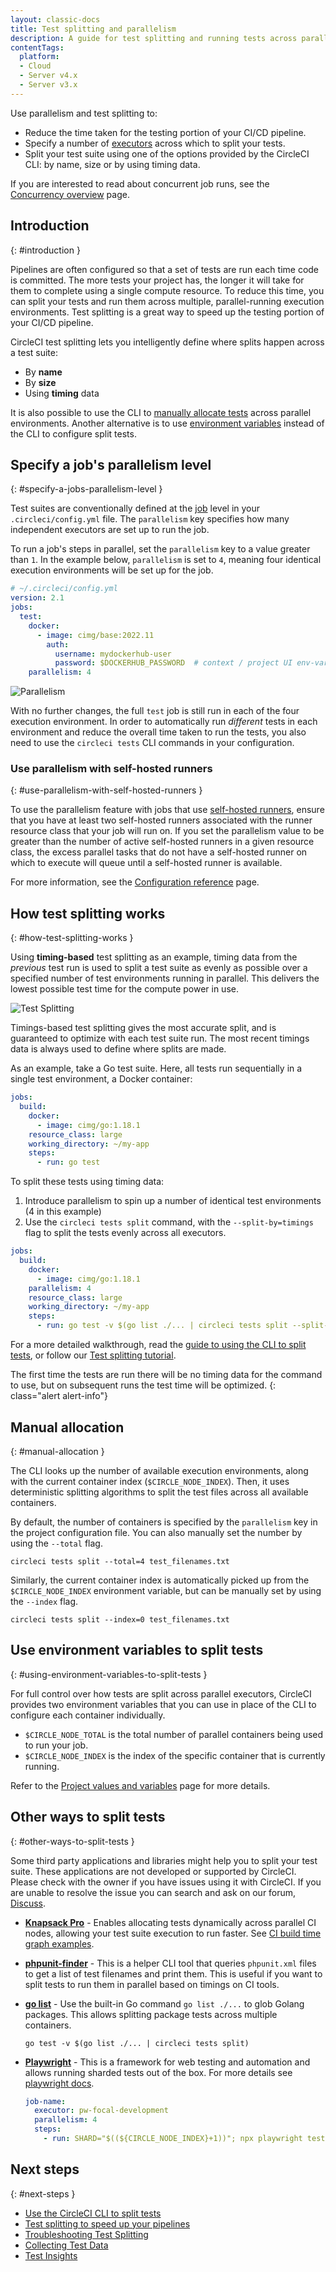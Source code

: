 ```yaml
---
layout: classic-docs
title: Test splitting and parallelism
description: A guide for test splitting and running tests across parallel compute environments to optimize your CircleCI pipelines.
contentTags:
  platform:
  - Cloud
  - Server v4.x
  - Server v3.x
---
```


Use parallelism and test splitting to:

* Reduce the time taken for the testing portion of your CI/CD pipeline.
* Specify a number of [executors](/docs/executor-intro/) across which to split your tests.
* Split your test suite using one of the options provided by the CircleCI CLI: by name, size or by using timing data.

If you are interested to read about concurrent job runs, see the [Concurrency overview](/docs/concurrency) page.

## Introduction
{: #introduction }

Pipelines are often configured so that a set of tests are run each time code is committed. The more tests your project has, the longer it will take for them to complete using a single compute resource. To reduce this time, you can split your tests and run them across multiple, parallel-running execution environments. Test splitting is a great way to speed up the testing portion of your CI/CD pipeline.

CircleCI test splitting lets you intelligently define where splits happen across a test suite:

* By **name**
* By **size**
* Using **timing** data

It is also possible to use the CLI to [manually allocate tests](#manual-allocation) across parallel environments. Another alternative is to use [environment variables](#using-environment-variables-to-split-tests) instead of the CLI to configure split tests.

## Specify a job's parallelism level
{: #specify-a-jobs-parallelism-level }

Test suites are conventionally defined at the [job](/docs/jobs-steps/) level in your `.circleci/config.yml` file.
The `parallelism` key specifies how many independent executors are set up to run the job.

To run a job's steps in parallel, set the `parallelism` key to a value greater than `1`. In the example below, `parallelism` is set to `4`, meaning four identical execution environments will be set up for the job.

```yaml
# ~/.circleci/config.yml
version: 2.1
jobs:
  test:
    docker:
      - image: cimg/base:2022.11
        auth:
          username: mydockerhub-user
          password: $DOCKERHUB_PASSWORD  # context / project UI env-var reference
    parallelism: 4
```

![Parallelism]({{site.baseurl}}/assets/img/docs/executor_types_plus_parallelism.png)

With no further changes, the full `test` job is still run in each of the four execution environment. In order to automatically run _different_ tests in each environment and reduce the overall time taken to run the tests, you also need to use the `circleci tests` CLI commands in your configuration.

### Use parallelism with self-hosted runners
{: #use-parallelism-with-self-hosted-runners }

To use the parallelism feature with jobs that use [self-hosted runners](/docs/runner-overview/), ensure that you have at least two self-hosted runners associated with the runner resource class that your job will run on. If you set the parallelism value to be greater than the number of active self-hosted runners in a given resource class, the excess parallel tasks that do not have a self-hosted runner on which to execute will queue until a self-hosted runner is available.

For more information, see the [Configuration reference](/docs/configuration-reference/#parallelism) page.

## How test splitting works
{: #how-test-splitting-works }

Using **timing-based** test splitting as an example, timing data from the _previous_ test run is used to split a test suite as evenly as possible over a specified number of test environments running in parallel. This delivers the lowest possible test time for the compute power in use.

![Test Splitting]({{site.baseurl}}/assets/img/docs/test_splitting.png)

Timings-based test splitting gives the most accurate split, and is guaranteed to optimize with each test suite run. The most recent timings data is always used to define where splits are made.

As an example, take a Go test suite. Here, all tests run sequentially in a single test environment, a Docker container:

```yaml
jobs:
  build:
    docker:
      - image: cimg/go:1.18.1
    resource_class: large
    working_directory: ~/my-app
    steps:
      - run: go test
```

To split these tests using timing data:

1. Introduce parallelism to spin up a number of identical test environments (4 in this example)
2. Use the `circleci tests split` command, with the `--split-by=timings` flag to split the tests evenly across all executors.

```yaml
jobs:
  build:
    docker:
      - image: cimg/go:1.18.1
    parallelism: 4
    resource_class: large
    working_directory: ~/my-app
    steps:
      - run: go test -v $(go list ./... | circleci tests split --split-by=timings)
```

For a more detailed walkthrough, read the [guide to using the CLI to split tests](/docs/use-the-circleci-cli-to-split-tests), or follow our [Test splitting tutorial](/docs/test-splitting-tutorial).

The first time the tests are run there will be no timing data for the command to use, but on subsequent runs the test time will be optimized.
{: class="alert alert-info"}

## Manual allocation
{: #manual-allocation }

The CLI looks up the number of available execution environments, along with the current container index (`$CIRCLE_NODE_INDEX`). Then, it uses deterministic splitting algorithms to split the test files across all available containers.

By default, the number of containers is specified by the `parallelism` key in the project configuration file. You can also manually set the number by using the `--total` flag.

```shell
circleci tests split --total=4 test_filenames.txt
```

Similarly, the current container index is automatically picked up from the `$CIRCLE_NODE_INDEX` environment variable, but can be manually set by using the `--index` flag.

```shell
circleci tests split --index=0 test_filenames.txt
```

## Use environment variables to split tests
{: #using-environment-variables-to-split-tests }

For full control over how tests are split across parallel executors, CircleCI provides two environment variables that you can use in place of the CLI to configure each container individually.

* `$CIRCLE_NODE_TOTAL` is the total number of parallel containers being used to run your job.
* `$CIRCLE_NODE_INDEX` is the index of the specific container that is currently running.

Refer to the [Project values and variables](/docs/variables#built-in-environment-variables) page for more details.

## Other ways to split tests
{: #other-ways-to-split-tests }

Some third party applications and libraries might help you to split your test
suite. These applications are not developed or supported by CircleCI. Please check with the owner if you have issues using it with CircleCI. If you are unable to resolve the issue you can search and ask on our forum, [Discuss](https://discuss.circleci.com/).

- **[Knapsack Pro](https://knapsackpro.com)** - Enables allocating tests
  dynamically across parallel CI nodes, allowing your test suite execution to run
  faster. See [CI build time graph examples](https://docs.knapsackpro.com/2018/improve-circleci-parallelisation-for-rspec-minitest-cypress).

- **[phpunit-finder](https://github.com/previousnext/phpunit-finder)** - This is
  a helper CLI tool that queries `phpunit.xml` files to get a list of test
  filenames and print them. This is useful if you want to split tests to run
  them in parallel based on timings on CI tools.
- **[go list](https://golang.org/cmd/go/#hdr-List_packages_or_modules)** - Use the built-in Go command `go list ./...` to glob Golang packages. This allows splitting package tests across multiple containers.

  ```shell
  go test -v $(go list ./... | circleci tests split)
  ```
- **[Playwright](https://github.com/microsoft/playwright)** - This is a framework for web testing and automation and allows running sharded tests out of the box. For more details see [playwright docs](https://playwright.dev/docs/ci#circleci).

  ```yaml
  job-name:
    executor: pw-focal-development
    parallelism: 4
    steps:
      - run: SHARD="$((${CIRCLE_NODE_INDEX}+1))"; npx playwright test -- --shard=${SHARD}/${CIRCLE_NODE_TOTAL}
  ```

## Next steps
{: #next-steps }

* [Use the CircleCI CLI to split tests](/docs/use-the-circleci-cli-to-split-tests)
* [Test splitting to speed up your pipelines](/docs/test-splitting-tutorial)
* [Troubleshooting Test Splitting](/docs/troubleshoot-test-splitting/)
* [Collecting Test Data](/docs/collect-test-data/)
* [Test Insights](/docs/insights-tests/)
